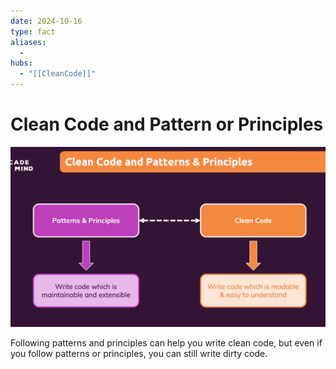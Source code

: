 ```yaml
---
date: 2024-10-16
type: fact
aliases:
  -
hubs:
  - "[[CleanCode]]"
---
```


# Clean Code and Pattern or Principles

![clean-code-and-pattern.png](../assets/imgs/clean-code-and-pattern.png)

Following patterns and principles can help you write clean code, but even if you follow patterns or principles, you can still write dirty code.
